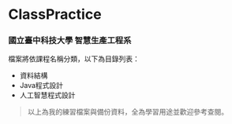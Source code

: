 # ClassPractice

<h3>國立臺中科技大學 智慧生產工程系</h3>  
  
檔案將依課程名稱分類，以下為目錄列表：
+ 資料結構
+ Java程式設計
+ 人工智慧程式設計

> 以上為我的練習檔案與備份資料，全為學習用途並歡迎參考查閱。  
